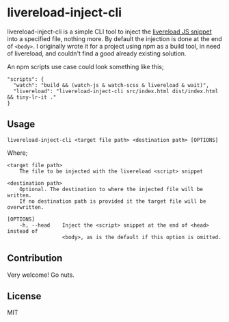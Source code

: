# livereload-inject-cli
livereload-inject-cli is a simple CLI tool to inject the [livereload JS
snippet](http://feedback.livereload.com/knowledgebase/articles/86180-how-do-i-add-the-script-tag-manually-)
into a specified file, nothing more. By default the injection is done at the end
of `<body>`. I originally wrote it for a project using npm as a build tool,
in need of livereload, and couldn't find a good already existing solution.

An npm scripts use case could look something like this;

```
"scripts": {
  "watch": "build && (watch-js & watch-scss & livereload & wait)",
  "livereload": "livereload-inject-cli src/index.html dist/index.html && tiny-lr-it ."
}
```

## Usage

`livereload-inject-cli <target file path> <destination path> [OPTIONS]`

Where;
```
<target file path>
    The file to be injected with the livereload <script> snippet

<destination path>
    Optional. The destination to where the injected file will be written.
    If no destination path is provided it the target file will be overwritten.

[OPTIONS]
    -h, --head    Inject the <script> snippet at the end of <head> instead of
                  <body>, as is the default if this option is omitted.
```

## Contribution
Very welcome! Go nuts.

## License
MIT
